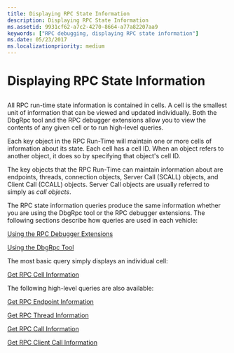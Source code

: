 ```yaml
---
title: Displaying RPC State Information
description: Displaying RPC State Information
ms.assetid: 9931cf62-a7c2-4270-8664-a77a82207aa9
keywords: ["RPC debugging, displaying RPC state information"]
ms.date: 05/23/2017
ms.localizationpriority: medium
---
```


# Displaying RPC State Information


## <span id="ddk_displaying_rpc_state_information_dbg"></span><span id="DDK_DISPLAYING_RPC_STATE_INFORMATION_DBG"></span>


All RPC run-time state information is contained in cells. A cell is the smallest unit of information that can be viewed and updated individually. Both the DbgRpc tool and the RPC debugger extensions allow you to view the contents of any given cell or to run high-level queries.

Each key object in the RPC Run-Time will maintain one or more cells of information about its state. Each cell has a cell ID. When an object refers to another object, it does so by specifying that object's cell ID.

The key objects that the RPC Run-Time can maintain information about are endpoints, threads, connection objects, Server Call (SCALL) objects, and Client Call (CCALL) objects. Server Call objects are usually referred to simply as *call objects*.

The RPC state information queries produce the same information whether you are using the DbgRpc tool or the RPC debugger extensions. The following sections describe how queries are used in each vehicle:

[Using the RPC Debugger Extensions](using-the-rpc-debugger-extensions.md)

[Using the DbgRpc Tool](using-the-dbgrpc-tool.md)

The most basic query simply displays an individual cell:

[Get RPC Cell Information](get-rpc-cell-information.md)

The following high-level queries are also available:

[Get RPC Endpoint Information](get-rpc-endpoint-information.md)

[Get RPC Thread Information](get-rpc-thread-information.md)

[Get RPC Call Information](get-rpc-call-information.md)

[Get RPC Client Call Information](get-rpc-client-call-information.md)

 

 





